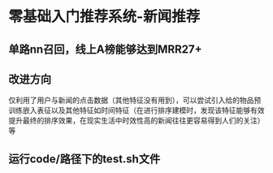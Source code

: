 # 零基础入门推荐系统-新闻推荐
## 单路nn召回，线上A榜能够达到MRR27+

## 改进方向
  仅利用了用户与新闻的点击数据（其他特征没有用到），可以尝试引入给的物品预训练嵌入表征以及其他特征如时间特征（在进行排序建模时，发现该特征能够有效提升最终的排序效果，在现实生活中时效性高的新闻往往更容易得到人们的关注）等
  
## 运行code/路径下的test.sh文件
 
